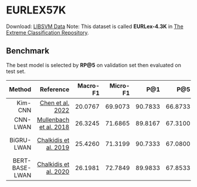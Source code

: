 # EURLEX57K

Download: [LIBSVM Data](https://www.csie.ntu.edu.tw/~cjlin/libsvmtools/datasets/multilabel.html#EURLEX57K)
Note: This dataset is called **EURLex-4.3K** in [The Extreme Classification Repository](http://manikvarma.org/downloads/XC/XMLRepository.html).

## Benchmark
The best model is selected by **RP@5** on validation set then evaluated on test set.

| Method | Reference |     Macro-F1     |     Micro-F1     |     P@1     |     P@5     |     **RP@5**     |     nDCG@5     | Cfg | Time |
|-----------------:|-----------------:|-----------------:|-----------------:|-----------------:|-----------------:|-----------------:|-----------------:|-----------------:|-----------------:|
|     Kim-CNN     | [Chen et al. 2022](https://www.csie.ntu.edu.tw/~cjlin/papers/xmlcnn/xml_cnn_study.pdf) |     20.0767     |     69.9073     |     90.7833     |     66.8733     |     77.5347     |     80.3488     | [Cfg](./kim_cnn.yml) | 30 mins |
|     CNN-LWAN     | [Mullenbach et al. 2018](https://aclanthology.org/N18-1100/) |     26.3245     |     71.6865     |     89.8167     |     67.3100     |     78.0261     |     80.5446     | [Cfg](./cnn_lwan.yml) | 2 hrs |
|     BiGRU-LWAN     | [Chalkidis et al. 2019](https://aclanthology.org/P19-1636/) |     25.4260     |     71.3199     |     90.7333     |     67.0800     |     77.7506     |     80.5999     | [Cfg](./bigru_lwan.yml) | 3 hrs 20 mins |
|     BERT-BASE-LWAN     | [Chalkidis et al. 2020](http://aclanthology.lst.uni-saarland.de/2020.emnlp-main.607/) |     26.1981     |     72.7849     |     89.9833     |     67.8533     |     78.4742     |     80.9834     | [Cfg](./bert_lwan.yml) | 9 hrs |
